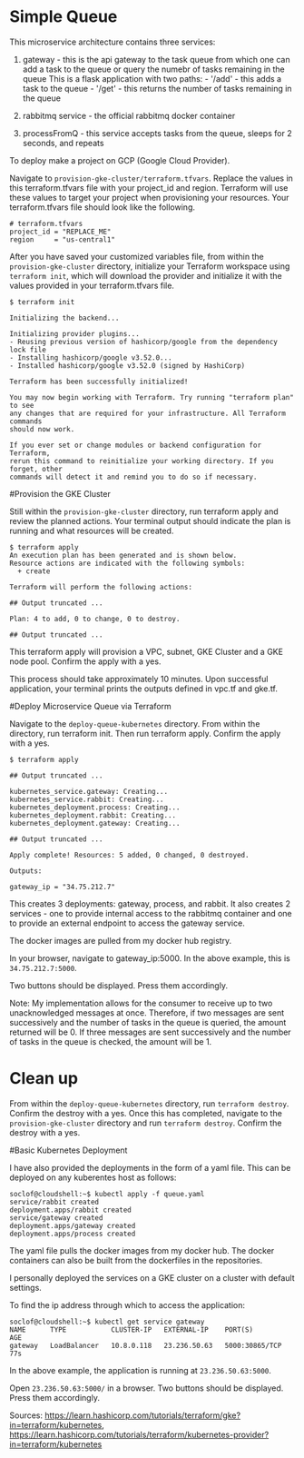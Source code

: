 # Simple Queue

This microservice architecture contains three services: 

1) gateway - this is the api gateway to the task queue from which one can add a task to the queue or query the numebr of tasks remaining in the queue
	This is a flask application with two paths: 
		- '/add' - this adds a task to the queue
		- '/get' - this returns the number of tasks remaining in the queue

2) rabbitmq service - the official rabbitmq docker container

3) processFromQ - this service accepts tasks from the queue, sleeps for 2 seconds, and repeats

To deploy make a project on GCP (Google Cloud Provider).

Navigate to `provision-gke-cluster/terraform.tfvars`. Replace the values in this terraform.tfvars file with your project_id and region. Terraform will use these values to target your project when provisioning your resources. Your terraform.tfvars file should look like the following.
```
# terraform.tfvars
project_id = "REPLACE_ME"
region     = "us-central1"
```

After you have saved your customized variables file, from within the `provision-gke-cluster` directory, initialize your Terraform workspace using `terraform init`, which will download the provider and initialize it with the values provided in your terraform.tfvars file.

```
$ terraform init

Initializing the backend...

Initializing provider plugins...
- Reusing previous version of hashicorp/google from the dependency lock file
- Installing hashicorp/google v3.52.0...
- Installed hashicorp/google v3.52.0 (signed by HashiCorp)

Terraform has been successfully initialized!

You may now begin working with Terraform. Try running "terraform plan" to see
any changes that are required for your infrastructure. All Terraform commands
should now work.

If you ever set or change modules or backend configuration for Terraform,
rerun this command to reinitialize your working directory. If you forget, other
commands will detect it and remind you to do so if necessary.
```

#Provision the GKE Cluster

Still within the `provision-gke-cluster` directory, run terraform apply and review the planned actions. Your terminal output should indicate the plan is running and what resources will be created.

```
$ terraform apply
An execution plan has been generated and is shown below.
Resource actions are indicated with the following symbols:
  + create

Terraform will perform the following actions:

## Output truncated ...

Plan: 4 to add, 0 to change, 0 to destroy.

## Output truncated ...
```

This terraform apply will provision a VPC, subnet, GKE Cluster and a GKE node pool. Confirm the apply with a yes.

This process should take approximately 10 minutes. Upon successful application, your terminal prints the outputs defined in vpc.tf and gke.tf.

#Deploy Microservice Queue via Terraform

Navigate to the `deploy-queue-kubernetes` directory. From within the directory, run terraform init. Then run terraform apply. Confirm the apply with a yes.

```
$ terraform apply

## Output truncated ...

kubernetes_service.gateway: Creating...
kubernetes_service.rabbit: Creating...
kubernetes_deployment.process: Creating...
kubernetes_deployment.rabbit: Creating...
kubernetes_deployment.gateway: Creating...

## Output truncated ...

Apply complete! Resources: 5 added, 0 changed, 0 destroyed.

Outputs:

gateway_ip = "34.75.212.7"
```

This creates 3 deployments: gateway, process, and rabbit. It also creates 2 services - one to provide internal access to the rabbitmq container and one to provide an external endpoint to access the gateway service.

The docker images are pulled from my docker hub registry.

In your browser, navigate to gateway_ip:5000. In the above example, this is `34.75.212.7:5000`.

Two buttons should be displayed. Press them accordingly.

Note: My implementation allows for the consumer to receive up to two unacknowledged messages at once. Therefore, if two messages are sent successively and the number of tasks in the queue is queried, the amount returned will be 0. If three messages are sent successively and the number of tasks in the queue is checked, the amount will be 1.

# Clean up

From within the `deploy-queue-kubernetes` directory, run `terraform destroy`. Confirm the destroy with a yes. Once this has completed, navigate to the `provision-gke-cluster` directory and run `terraform destroy`. Confirm the destroy with a yes.

#Basic Kubernetes Deployment

I have also provided the deployments in the form of a yaml file. This can be deployed on any kuberentes host as follows:
```
soclof@cloudshell:~$ kubectl apply -f queue.yaml
service/rabbit created
deployment.apps/rabbit created
service/gateway created
deployment.apps/gateway created
deployment.apps/process created
```

The yaml file pulls the docker images from my docker hub. The docker containers can also be built from the dockerfiles in the repositories.

I personally deployed the services on a GKE cluster on a cluster with default settings.

To find the ip address through which to access the application:

```
soclof@cloudshell:~$ kubectl get service gateway
NAME      TYPE           CLUSTER-IP   EXTERNAL-IP    PORT(S)          AGE
gateway   LoadBalancer   10.8.0.118   23.236.50.63   5000:30865/TCP   77s
```

In the above example, the application is running at `23.236.50.63:5000`.

Open `23.236.50.63:5000/` in a browser. Two buttons should be displayed. Press them accordingly.

Sources: https://learn.hashicorp.com/tutorials/terraform/gke?in=terraform/kubernetes, https://learn.hashicorp.com/tutorials/terraform/kubernetes-provider?in=terraform/kubernetes




